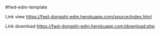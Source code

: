 #fwd-edm-template

Link view
https://fwd-dongphi-edm.herokuapp.com/source/index.html

Link download
https://fwd-dongphi-edm.herokuapp.com/download.php
